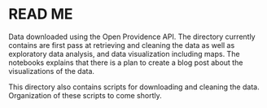 # READ ME

Data downloaded using the Open Providence API. The directory currently contains are first pass at retrieving and cleaning the data as well as exploratory data analysis, and data visualization including maps. The notebooks explains that there is a plan to create a blog post about the visualizations of the data. 

This directory also contains scripts for downloading and cleaning the data. Organization of these scripts to come shortly.
